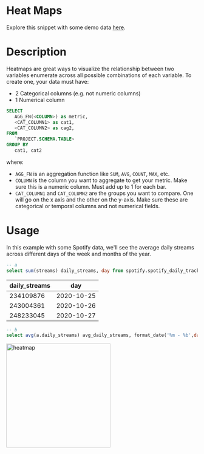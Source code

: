 # Heat Maps
Explore this snippet with some demo data [here](https://count.co/n/ee5fRPdUrIQ?vm=e).


# Description
Heatmaps are great ways to visualize the relationship between two variables enumerate across all possible combinations of each variable. To create one, your data must have: 
- 2 Categorical columns (e.g. not numeric columns)
- 1 Numerical column

```sql
SELECT 
   AGG_FN(<COLUMN>) as metric,
   <CAT_COLUMN1> as cat1,
   <CAT_COLUMN2> as cag2,
FROM 
   `PROJECT.SCHEMA.TABLE>
GROUP BY
   cat1, cat2
```
where: 
- `AGG_FN` is an aggregation function like `SUM`, `AVG`, `COUNT`, `MAX`, etc.
- `COLUMN` is the column you want to aggregate to get your metric. Make sure this is a numeric column. Must add up to 1 for each bar.
- `CAT_COLUMN1` and `CAT_COLUMN2` are the groups you want to compare. One will go on the x axis and the other on the y-axis. Make sure these are categorical or temporal columns and not numerical fields. 
# Usage
In this example with some Spotify data, we'll see the average daily streams across different days of the week and months of the year. 

```sql
-- a
select sum(streams) daily_streams, day from spotify.spotify_daily_tracks group by day
```
|daily_streams|day|
|------------|---|
|234109876| 2020-10-25|
|243004361| 2020-10-26|
|248233045| 2020-10-27|
```sql
-- b
select avg(a.daily_streams) avg_daily_streams, format_date('%m - %b',day) month, format_date('%w %A',day) day_of_week from a group by day_of_week, month
```
<img width="274" alt="heatmap" src="https://user-images.githubusercontent.com/42146708/124849663-0a6b8e80-df54-11eb-940f-eb1e7daa0663.png">
